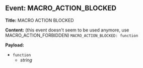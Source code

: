 ## Event: MACRO_ACTION_BLOCKED

**Title:** MACRO ACTION BLOCKED

**Content:**
(this event doesn't seem to be used anymore, use MACRO_ACTION_FORBIDDEN)
`MACRO_ACTION_BLOCKED: function`

**Payload:**
- `function`
  - *string*